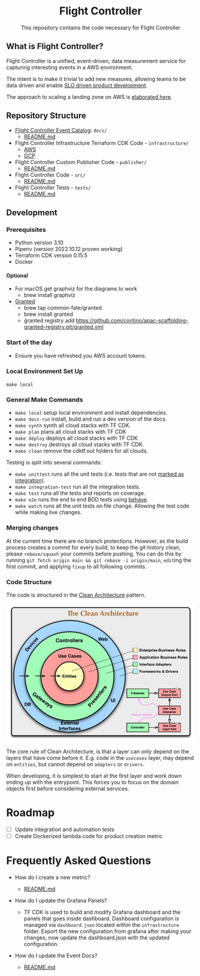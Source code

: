 <h1 align="center">Flight Controller</h1>
<p align="center">This repository contains the code necessary for Flight Controller</p>

## What is Flight Controller?

Flight Controller is a unified, event-driven, data measurement service for capturing interesting events in a AWS environment.
  
The intent is to make it trivial to add new measures, allowing teams to be data driven and enable [SLO driven product development](https://www.youtube.com/watch?v=R_Uz5nkigdQ&list=PLIuxSyKxlQrAsbULewWndxvKIVW9y8LIK&index=20).  

The approach to scaling a landing zone on AWS is [elaborated here](https://aws.amazon.com/blogs/mt/flight-controller-by-contino-a-solution-built-on-aws-control-tower/).  

## Repository Structure

- [Flight Controller Event Catalog](https://legendary-spoon-f82c1640.pages.github.io): `docs/`
  - [README.md](docs/README.md)
- Flight Controller Infrastructure Terraform CDK Code - `infrastructure/`
  - [AWS](infrastructure/aws/README.md)
  - [GCP](infrastructure/gcp/README.md)
- Flight Controller Custom Publisher Code - `publisher/`
  - [README.md](publisher/README.md)
- Flight Controller Code - `src/`
  - [README.md](src/README.md)
- Flight Controller Tests - `tests/`
  - [README.md](tests/README.md)

## Development

### Prerequisites

- Python version 3.10
- Pipenv (version 2022.10.12 proven working)
- Terraform CDK version 0.15.5
- Docker

#### Optional

- For macOS get graphviz for the diagrams to work
  - brew install graphviz  
- [Granted](https://granted.dev/)
  - brew tap common-fate/granted
  - brew install granted
  - granted registry add https://github.com/contino/apac-scaffolding-granted-registry.git/granted.yml

### Start of the day

- Ensure you have refreshed you AWS account tokens.
  
### Local Environment Set Up

`make local`

### General Make Commands

- `make local` setup local environment and install dependencies.
- `make docs-run` install, build and run a dev version of the docs.
- `make synth` synth all cloud stacks with TF CDK.
- `make plan` plans all cloud stacks with TF CDK
- `make deploy` deploys all cloud stacks with TF CDK
- `make destroy` destroys all cloud stacks with TF CDK.
- `make clean` remove the cdktf.out folders for all clouds.

Testing is split into several commands:

- `make unittest` runs all the unit tests (i.e. tests that are not [marked as integration](https://docs.pytest.org/en/7.1.x/example/markers.html)).
- `make integration-test` run all the integration tests.
- `make test` runs all the tests and reports on coverage. 
- `make e2e` runs the end to end BDD tests using [behave](https://github.com/behave/behave).
- `make watch` runs all the unit tests on file change. Allowing the test code while making live changes.

### Merging changes

At the current time there are no branch protections. However, as the build process creates a commit for every build, to keep the git history clean, please `rebase/squash` your commits before pushing. You can do this by running `git fetch origin main && git rebase -i origin/main`, `edit`ing the first commit, and applying `fixup` to all following commits.

### Code Structure

The code is structured in the [Clean Architecture](https://blog.cleancoder.com/uncle-bob/2012/08/13/the-clean-architecture.html) pattern.

![Clean Architecture](images/CleanArchitecture.jpeg)

The core rule of Clean Architecture, is that a layer can only depend on the layers that have come before it. E.g. code in the `usecases` layer, may depend on `entities`, but cannot depend on `adapters` or `drivers`.

When developing, it is simplest to start at the first layer and work down ending up with the entrypoint. This forces you to focus on the domain objects first before considering external services.

# Roadmap

- [ ] Update integration and automation tests
- [ ] Create Dockerized lambda code for product creation metric

# Frequently Asked Questions

- How do I create a new metric?
  - [README.md](src/README.md#how-to-create-a-new-metric)
- How do I update the Grafana Panels?
  - TF CDK is used to build and modify Grafana dashboard and the panels that goes inside dashboard. Dashboard configuration is  managed via `dashboard.json` located within the `infrastructure` folder. Export the new configuration from grafana after making your changes, now update the dashboard.json with the updated configuration.

- How do I update the Event Docs?
  - [README.md](docs/README.md)
